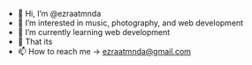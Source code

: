- 👋 Hi, I’m @ezraatmnda
- 👀 I’m interested in music, photography, and web development
- 🌱 I’m currently learning web development
- 💞️ That its
- 📫 How to reach me -> ezraatmnda@gmail.com

<!---
ezraatmnda/ezraatmnda is a ✨ special ✨ repository because its `README.md` (this file) appears on your GitHub profile.
You can click the Preview link to take a look at your changes.
--->
